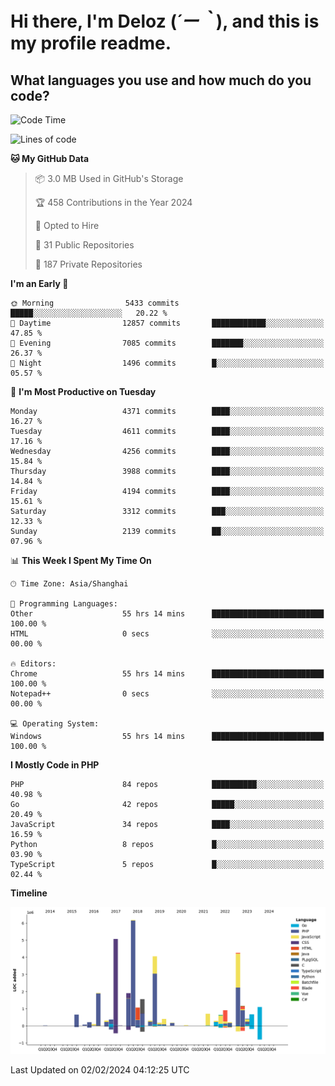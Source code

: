 # **Hi there, I'm Deloz (*´ー｀*), and this is my profile readme.**

## **What languages you use and how much do you code?**

<!--START_SECTION:waka-->
![Code Time](http://img.shields.io/badge/Code%20Time-3%2C287%20hrs%208%20mins-blue)

![Lines of code](https://img.shields.io/badge/From%20Hello%20World%20I%27ve%20Written-34.7%20million%20lines%20of%20code-blue)

**🐱 My GitHub Data** 

> 📦 3.0 MB Used in GitHub's Storage 
 > 
> 🏆 458 Contributions in the Year 2024
 > 
> 💼 Opted to Hire
 > 
> 📜 31 Public Repositories 
 > 
> 🔑 187 Private Repositories 
 > 
**I'm an Early 🐤** 

```text
🌞 Morning                5433 commits        █████░░░░░░░░░░░░░░░░░░░░   20.22 % 
🌆 Daytime                12857 commits       ████████████░░░░░░░░░░░░░   47.85 % 
🌃 Evening                7085 commits        ███████░░░░░░░░░░░░░░░░░░   26.37 % 
🌙 Night                  1496 commits        █░░░░░░░░░░░░░░░░░░░░░░░░   05.57 % 
```
📅 **I'm Most Productive on Tuesday** 

```text
Monday                   4371 commits        ████░░░░░░░░░░░░░░░░░░░░░   16.27 % 
Tuesday                  4611 commits        ████░░░░░░░░░░░░░░░░░░░░░   17.16 % 
Wednesday                4256 commits        ████░░░░░░░░░░░░░░░░░░░░░   15.84 % 
Thursday                 3988 commits        ████░░░░░░░░░░░░░░░░░░░░░   14.84 % 
Friday                   4194 commits        ████░░░░░░░░░░░░░░░░░░░░░   15.61 % 
Saturday                 3312 commits        ███░░░░░░░░░░░░░░░░░░░░░░   12.33 % 
Sunday                   2139 commits        ██░░░░░░░░░░░░░░░░░░░░░░░   07.96 % 
```


📊 **This Week I Spent My Time On** 

```text
🕑︎ Time Zone: Asia/Shanghai

💬 Programming Languages: 
Other                    55 hrs 14 mins      █████████████████████████   100.00 % 
HTML                     0 secs              ░░░░░░░░░░░░░░░░░░░░░░░░░   00.00 % 

🔥 Editors: 
Chrome                   55 hrs 14 mins      █████████████████████████   100.00 % 
Notepad++                0 secs              ░░░░░░░░░░░░░░░░░░░░░░░░░   00.00 % 

💻 Operating System: 
Windows                  55 hrs 14 mins      █████████████████████████   100.00 % 
```

**I Mostly Code in PHP** 

```text
PHP                      84 repos            ██████████░░░░░░░░░░░░░░░   40.98 % 
Go                       42 repos            █████░░░░░░░░░░░░░░░░░░░░   20.49 % 
JavaScript               34 repos            ████░░░░░░░░░░░░░░░░░░░░░   16.59 % 
Python                   8 repos             █░░░░░░░░░░░░░░░░░░░░░░░░   03.90 % 
TypeScript               5 repos             █░░░░░░░░░░░░░░░░░░░░░░░░   02.44 % 
```



**Timeline**

![Lines of Code chart](https://raw.githubusercontent.com/deloz/deloz/main/assets/bar_graph.png)


 Last Updated on 02/02/2024 04:12:25 UTC
<!--END_SECTION:waka-->
